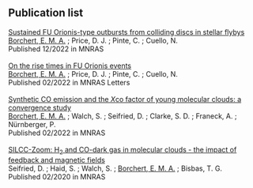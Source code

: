 ## Publication list
[Sustained FU Orionis-type outbursts from colliding discs in stellar flybys](https://ui.adsabs.harvard.edu/abs/2022MNRAS.517.4436B/abstract)
<br /> <u>Borchert, E. M. A.</u> ; Price, D. J. ; Pinte, C. ; Cuello, N.
<br /> Published 12/2022 in MNRAS
<br>
<br>
[On the rise times in FU Orionis events](https://ui.adsabs.harvard.edu/abs/2022MNRAS.510L..37B/abstract)
<br /> <u>Borchert, E. M. A.</u> ; Price, D. J. ; Pinte, C. ; Cuello, N.
<br /> Published 02/2022 in MNRAS Letters
<br>
<br>
[Synthetic CO emission and the *X*co factor of young molecular clouds: a convergence study](https://ui.adsabs.harvard.edu/abs/2022MNRAS.510..753B/abstract)
<br /> <u>Borchert, E. M. A.</u> ; Walch, S. ; Seifried, D. ; Clarke, S. D. ; Franeck, A. ; Nürnberger, P.
<br /> Published 02/2022 in MNRAS
<br>
<br>
[SILCC-Zoom: H<sub>2</sub> and CO-dark gas in molecular clouds - the impact of feedback and magnetic fields](https://ui.adsabs.harvard.edu/abs/2020MNRAS.492.1465S/abstract)
<br /> Seifried, D. ; Haid, S. ; Walch, S. ; <u>Borchert, E. M. A.</u> ; Bisbas, T. G.
<br /> Published 02/2020 in MNRAS